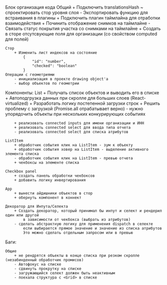 Блок организация кода
    Общий
        + Подключить translationsHash
        ~ спроектировать стор уровня слоя
        - Экспортировать функцию для встраивания в плагины
        + Подключить плагин таймлайна для отработки взаимодействия
        + Починить отображение снимков на таймлайне
        - Связать статус покрытия участка со снимками на таймлайне
        + Создать в сторе отсутсвующие поля для организации (со свойством computed для полей)

    Стор
        + Изменить лист индексов на состояние
            {
                "id": "number",
                "checked": "boolean"
            }
    Операции с геометриями
        - инициализация в проекте drawing object'a
        - выбор объектов по геометрии

Компоненты:
    List
        + Получать список объектов и выводить его в списке
        + Автоподгрузка данных при скролле для больших слоев (React-virtualized)
        + Разработать логику постепенной загрузки строк
        + Решить проблему с загрузкой (Promise.all отрабатывает верно)
        - нужно упорядочить объекты при нескольких конкурирующих событиях

        + реализовать connected inputs для имени организации и ИНН
        + реализовать connected select для ввода типа отчета
        - реализовать connected select для списка атрибутов

    ListItem
        + обработчик события клик на ListItem - зум к объекту
        + обработчик события ховер на ListItem - выделение активного элемента списка
        - обработчик события клик на ListItem - превью отчета
        + чекбоксы на элементе списка

    Checkbox panel
        + создать панель обработки чекбоксов
        + добавить логику инвертирования

    App
        + вынести айдишники объектов в стор
        + обернуть компонент в коннект

    Декоратор для Инпута/Селекта
        + Создать декоратор, который принимал бы инпут и селект и рендерил один или другой
            в зависимости от чекбокса (выбрать из атрибутов)
        - сделать абстрактную логику для применения dispatch в селекте
            если выбирается прямое значение и значение из списка атрибутов
            Это можно сделать отдельным запросом или в превью

Баги:

    Общие
        + не рендрятся объекты в конце списка при резком скролле (незабинденный обработчик промисов)
        - Автофокус на списке
        - сдвинуть прокрутку на списке
        - загружающийся селект должен быть неактивным
        - поехала структура с <Grid> в списке
